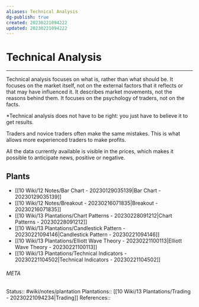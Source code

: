 ```yaml
---
aliases: Technical Analysis
dg-publish: true
created: 20230221094222
updated: 20230221094222
---
```

# Technical Analysis
---
Technical analysis focuses on what is, rather than what should be. It focuses on the market itself, not on the external factors that it reflects or that may have influenced it. It describes market movements, not the reasons behind them. It focuses on the psychology of traders, not on the facts.

*Technical analysis does not have to be right: you just have to believe it to get results.

Traders and novice traders often make the same mistakes. This is what allows more experienced traders to make profits.

All the data currently available is visible in the prices, which makes it possible to anticipate news, positive or negative.


## Plants
- [[10 Wiki/12 Notes/Bar Chart - 20230129035139\|Bar Chart - 20230129035139]]
- [[10 Wiki/12 Notes/Breakout - 20230216071835\|Breakout - 20230216071835]]
- [[10 Wiki/13 Plantations/Chart Patterns - 20230228091212\|Chart Patterns - 20230228091212]]
- [[10 Wiki/13 Plantations/Candlestick Pattern - 20230221094146\|Candlestick Pattern - 20230221094146]]
- [[10 Wiki/13 Plantations/Elliott Wave Theory - 20230221100113\|Elliott Wave Theory - 20230221100113]]
- [[10 Wiki/13 Plantations/Technical Indicators - 20230221104502\|Technical Indicators - 20230221104502]]




###### META
Status:: #wiki/notes/plantation
Plantations:: [[10 Wiki/13 Plantations/Trading - 20230221094234\|Trading]]
References:: 

